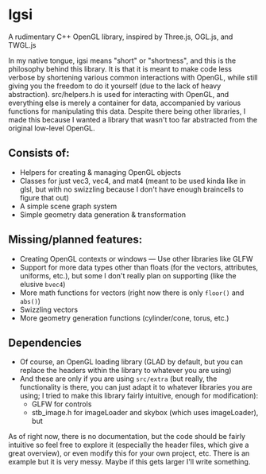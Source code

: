 # Igsi
A rudimentary C++ OpenGL library, inspired by Three.js, OGL.js, and TWGL.js

In my native tongue, igsi means "short" or "shortness", and this is the philosophy behind this library. It is that it is meant to make code less verbose by shortening various common interactions with OpenGL, while still giving you the freedom to do it yourself (due to the lack of heavy abstraction). src/helpers.h is used for interacting with OpenGL, and everything else is merely a container for data, accompanied by various functions for manipulating this data. Despite there being other libraries, I made this because I wanted a library that wasn't too far abstracted from the original low-level OpenGL.

## Consists of:
- Helpers for creating & managing OpenGL objects
- Classes for just vec3, vec4, and mat4 (meant to be used kinda like in glsl, but with no swizzling because I don't have enough braincells to figure that out)
- A simple scene graph system
- Simple geometry data generation & transformation

## Missing/planned features:
- Creating OpenGL contexts or windows — Use other libraries like GLFW
- Support for more data types other than floats (for the vectors, attributes, uniforms, etc.), but some I don't really plan on supporting (like the elusive `bvec4`)
- More math functions for vectors (right now there is only `floor()` and `abs()`)
- Swizzling vectors
- More geometry generation functions (cylinder/cone, torus, etc.)

## Dependencies
- Of course, an OpenGL loading library (GLAD by default, but you can replace the headers within the library to whatever you are using)
- And these are only if you are using `src/extra` (but really, the functionality is there, you can just adapt it to whatever libraries you are using; I tried to make this library fairly intuitive, enough for modification):
  - GLFW for controls
  - stb_image.h for imageLoader and skybox (which uses imageLoader), but 

As of right now, there is no documentation, but the code should be fairly intuitive so feel free to explore it (especially the header files, which give a great overview), or even modify this for your own project, etc. There is an example but it is very messy. Maybe if this gets larger I'll write something.